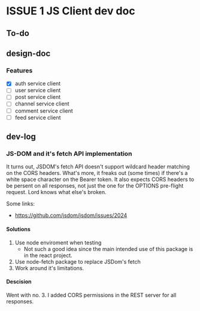 # ISSUE 1 JS Client dev doc

## To-do

## design-doc

### Features

- [x] auth service client
- [ ] user service client
- [ ] post service client
- [ ] channel service client
- [ ] comment service client
- [ ] feed service client

## dev-log

### JS-DOM and it's fetch API implementation

It turns out, JSDOM's fetch API doesn't support wildcard header matching on the CORS headers. What's more, it freaks out (some times) if there's a white space character on the Bearer token. It also expects CORS headers to be persent on all responses, not just the one for the OPTIONS pre-flight request. Lord knows what else's broken.

Some links:

- <https://github.com/jsdom/jsdom/issues/2024>

#### Solutions

1. Use node enviroment when testing
    - Not such a good idea since the main intended use of this package is in the react project.
2. Use node-fetch package to replace JSDom's fetch
3. Work around it's limitations.

#### Descision

Went with no. 3. I added CORS permissions in the REST server for all responses.
